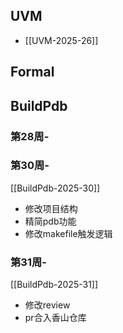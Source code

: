 ## UVM
- [[UVM-2025-26]]

## Formal


## BuildPdb
### 第28周-
### 第30周-
[[BuildPdb-2025-30]]
- 修改项目结构
- 精简pdb功能
- 修改makefile触发逻辑
### 第31周-
[[BuildPdb-2025-31]]
- 修改review
- pr合入香山仓库
